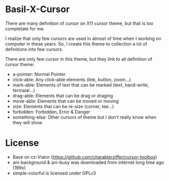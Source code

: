 Basil-X-Cursor
===============
There are many definition of cursor on X11 cursor theme, but that is too completate for me.

I realize that only few cursors are used in almost of time when I working on computer in these years.
So, I create this theme to collection a lot of definitions into few cursors.

There are only few cursor in this theme, but they link to all definition of cursor theme:
 * a-pointer: Normal Pointer
 * click-able: Any click-able elements (link, button, zoom...)
 * mark-able: Elements of text that can be marked (text, hand-write, termaial...)
 * drag-able: Elements that can be drag or draging
 * move-able: Elements that can be moved or moving
 * size: Elements that can be re-size (corner, tee...)
 * forbidden: Forbidden, Error & Danger
 * something-else: Other cursors of theme but I don't really know when they will show

License
============
 * Base on cz-Viator (https://github.com/charakterziffer/cursor-toolbox)
 * ani-background & ani-busy was downloaded from internet long time ago (199x)
 * simple-colorful is licensed under GPLv3


